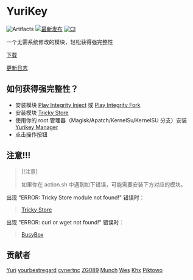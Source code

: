 # YuriKey

![Artifacts](./Module/banner.png)
[![最新发布](https://img.shields.io/github/v/release/Piktowo/yurikey?label=Release\&logo=github)](https://github.com/Piktowo/yurikey/releases/latest)
[![CI](https://github.com/Piktowo/yurikey/actions/workflows/build.yml/badge.svg)](https://github.com/Piktowo/yurikey/actions/workflows/build.yml)

一个无需系统修改的模块，轻松获得强完整性

[下载](https://github.com/Piktowo/yurikey/releases/latest)

[更新日志](https://raw.githubusercontent.com/Piktowo/yurikey/main/changelog.md)

## 如何获得强完整性？

* 安装模块 [Play Integrity Inject](https://github.com/KOWX712/PlayIntegrityFix/releases/latest) 或 [Play Integrity Fork](https://github.com/osm0sis/PlayIntegrityFork/releases/latest)
* 安装模块 [Tricky Store](https://github.com/5ec1cff/TrickyStore/releases/latest)
* 使用你的 root 管理器（Magisk/Apatch/KernelSu/KernelSU 分支）安装 [Yurikey Manager](https://github.com/Piktowo/yurikey/releases/latest)
* 点击操作按钮

## 注意!!!

> \[!注意]
>
> 如果你在 action.sh 中遇到如下错误，可能需要安装下方对应的模块。

出现 "ERROR: Tricky Store module not found!" 错误时：

> [Tricky Store](https://github.com/5ec1cff/TrickyStore/releases/latest)

出现 "ERROR: curl or wget not found!" 错误时：

> [BusyBox](https://mmrl.dev/repository/grdoglgmr/busybox-ndk)

## 贡献者

[Yuri](https://github.com/Yurii0307)
[yourbestregard](https://github.com/yourbestregard)
[cvnertnc](https://github.com/cvnertnc)
[ZG089](https://github.com/ZG089)
[Munch](https://github.com/SudoNothing404)
[Wes](https://github.com/ihatenodejs)
[Khx](https://github.com/Piktowo)
[Piktowo](https://github.com/Piktowo)
